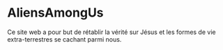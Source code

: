 # AliensAmongUs 
Ce site web a pour but de rétablir la vérité sur Jésus et les formes de vie extra-terrestres se cachant parmi nous.